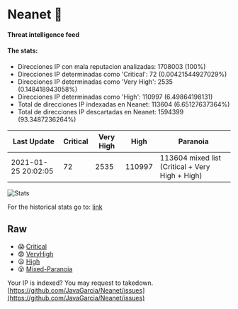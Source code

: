 # Neanet :hocho:
#### Threat intelligence feed
#### The stats:

- Direcciones IP con mala reputacion analizadas: 1708003 (100%)
- Direcciones IP determinadas como 'Critical':  72 (0.00421544927029%)
- Direcciones IP determinadas como 'Very High':  2535 (0.148418943058%)
- Direcciones IP determinadas como 'High':  110997 (6.49864198131)
- Total de direcciones IP indexadas en Neanet:  113604 (6.65127637364%)
- Total de direcciones IP descartadas en Neanet:  1594399 (93.3487236264%)

| Last Update | Critical | Very High | High | Paranoia |
| --- | --- | --- | --- | --- |
| 2021-01-25 20:02:05 | 72 | 2535 | 110997 | 113604 mixed list (Critical + Very High + High)|

![Stats](https://docs.google.com/spreadsheets/d/e/2PACX-1vSnaNMIXVabIpDJjufMlzH7poXnshF3mgd8Is1g9ytUEzVsP5my4Trn8f-xkoLLQ38xpL3HtmUexLo6/pubchart?oid=501124687&format=image)

For the historical stats go to: [link](/stats.csv)
## Raw
- :scream: [Critical](https://raw.githubusercontent.com/JavaGarcia/Neanet/master/blacklists/neanet_critical.txt)
- :fearful: [VeryHigh](https://raw.githubusercontent.com/JavaGarcia/Neanet/master/blacklists/neanet_veryHigh.txtt)
- :frowning: [High](https://raw.githubusercontent.com/JavaGarcia/Neanet/master/blacklists/neanet_high.txt)
- :dizzy_face: [Mixed-Paranoia](https://raw.githubusercontent.com/JavaGarcia/Neanet/master/blacklists/neanet_all.txt)


Your IP is indexed? You may request to takedown. [https://github.com/JavaGarcia/Neanet/issues](https://github.com/JavaGarcia/Neanet/issues)

















































































































































































































































































































































































































































































































































































































































































































































































































































































































































































































































































































































































































































































































































































































































































































































































































































































































































































































































































































































































































































































































































































































































































































































































































































































































































































































































































































































































































































































































































































































































































































































































































































































































































































































































































































































































































































































































































































































































































































